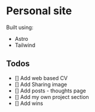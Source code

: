 # Personal site

Built using:

- Astro
- Tailwind

## Todos

- [] Add web based CV
- [] Add Sharing image
- [] Add posts - thoughts page
- [] Add my own project section
- [] Add wins
